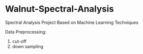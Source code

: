 # Walnut-Spectral-Analysis
Spectral Analysis Project Based on Machine Learning Techniques

Data Preprocessing: 
1. cut-off
2. down sampling

